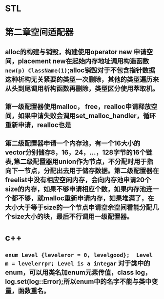 # STL

# 第二章空间适配器

## alloc的构建与销毁，构建使用operator new 申请空间，placement new在起始内存地址调用构造函数`new(p) ClassName(1)`;alloc销毁对于不包含指针数据这种析构无关紧要的类型一次删除，其他的类型遍历来从头到尾调用析构函数再删除，类型区分使用萃取机。

## 第一级配置器使用malloc， free，realloc申请释放空间，如果申请失败会调用set_malloc_handler，循环重新申请，realloc也是

## 第二级配置器申请一个内存池，有一个16大小的vector分别储存8，16，24，...，128字节的16个链表,第二级配置器用union作为节点，不分配时用于指向下一节点，分配出去用于储存数据。第二级配置器在freelist中没有相应空闲内存，会向内存池申请20个size的内存，如果不够申请相应个数，如果内存池连一个都不够，就malloc重新申请内存，如果堆满了，在大小大于等于size的一个节点申请空余空间看能分配几个size大小的块，最后不行调用一级配置器。



# c++

## `enum Level {leveleror = 0, levelgood};  Level m = levelerrpr; Level is a integar` 对于类中的enum，可以用类名加enum元素传值，class log， log.set(log::Error);所以enum中的名字不能与类中变量，函数重名。
